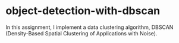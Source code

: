 # object-detection-with-dbscan
In this assignment, I implement a data clustering algorithm, DBSCAN (Density-Based Spatial Clustering of Applications with Noise).

